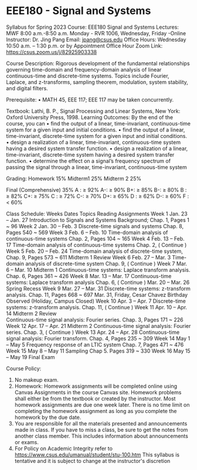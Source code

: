 # EEE180 - Signal and Systems

Syllabus for Spring 2023
Course: EEE180 Signal and Systems Lectures: MWF 8:00 a.m.-8:50 a.m.
Monday - RVR 1006, Wednesday, Friday -Online
Instructor: Dr. Jing Pang
Email: jpang@csus.edu
Office Hours: Wednesday 10:50 a.m. – 1:30 p.m. or by Appointment
Office Hour Zoom Link: https://csus.zoom.us/j/82925903338

Course Description:
Rigorous development of the fundamental relationships governing time-domain and frequency-domain analysis of linear continuous-time and discrete-time systems. Topics include Fourier, Laplace, and z-transforms, sampling theorem, modulation, system stability, and digital filters.

Prerequisite:
• MATH 45, EEE 117; EEE 117 may be taken concurrently.

Textbook:
Lathi, B. P., Signal Processing and Linear Systems, New York: Oxford University Press, 1998.
Learning Outcomes:
By the end of the course, you can
• find the output of a linear, time-invariant, continuous-time system for a given input and initial conditions.
• find the output of a linear, time-invariant, discrete-time system for a given input and initial conditions.
• design a realization of a linear, time-invariant, continuous-time system having a desired system transfer function.
• design a realization of a linear, time-invariant, discrete-time system having a desired system transfer function.
• determine the effect on a signal’s frequency spectrum of passing the signal through a linear, time-invariant, continuous-time system

Grading:
Homework 15%
Midterm1 25%
Midterm 2 25%

Final (Comprehensive) 35%
A : ≥ 92%   A-: ≥ 90%
B+: ≥ 85%   B-: ≥ 80%   B : ≥ 82%
C+: ≥ 75%   C : ≥ 72%   C-: ≥ 70%
D+: ≥ 65%   D : ≥ 62%   D-: ≥ 60%
F : < 60%

Class Schedule:
Weeks              Dates                            Topics                                          Reading Assignments
Week 1      Jan. 23 – Jan. 27       Introduction to Signals and Systems                         Background; Chap. 1, Pages 1 ~ 96
Week 2      Jan. 30 – Feb. 3        Discrete-time signals and systems                           Chap. 8, Pages 540 ~ 569
Week 3      Feb. 6  – Feb. 10       Time-domain analysis of continuous-time systems             Chap. 2, Pages 104 ~ 165
Week 4      Feb. 13 – Feb. 17       Time-domain analysis of continuous-time systems             Chap. 2, ( Continue )
Week 5      Feb. 20 – Feb. 24       Time-domain analysis of discrete-time system,               Chap. 9, Pages 573 ~ 611
                                    Midterm 1 Review
Week 6      Feb. 27 – Mar. 3        Time-domain analysis of discrete-time system                Chap. 9, ( Continue )
Week 7      Mar. 6  – Mar. 10       Midterm 1
                                    Continuous-time systems: Laplace transform analysis.        Chap. 6, Pages 361 ~ 426
Week 8      Mar. 13 – Mar. 17       Continuous-time systems: Laplace transform analysis         Chap. 6, ( Continue )
            Mar. 20 – Mar. 26       Spring Recess
Week 9      Mar. 27 – Mar. 31       Discrete-time systems: z-transform analysis.                Chap. 11, Pages 668 ~ 697
                                    Mar. 31, Friday, 
                                    Cesar Chavez Birthday Observed (Holiday, Campus Closed)
Week 10     Apr. 3  – Apr. 7        Discrete-time systems: z-transform analysis.                Chap. 11, ( Continue )
Week 11     Apr. 10 – Apr. 14       Midterm 2 Review                                        
                                    Continuous-time signal analysis: Fourier series.            Chap. 3, Pages 171 ~ 226
Week 12     Apr. 17 – Apr. 21       Midterm 2
                                    Continuous-time signal analysis: Fourier series.            Chap. 3, ( Continue )
Week 13     Apr. 24 – Apr. 28       Continuous-time signal analysis: Fourier transform.         Chap. 4, Pages 235 ~ 309
Week 14     May 1   – May 5         Frequency response of an LTIC system                        Chap. 7, Pages 471 ~ 476
Week 15     May 8   – May 11        Sampling                                                    Chap 5. Pages 319 ~ 330
Week 16     May 15  – May 19        Final Exam

Course Policy:
1. No makeup exam.
2. Homework: Homework assignments will be completed online using Canvas Assignments in the course Canvas site. Homework problems shall either be from the textbook or created by the instructor. Most homework assignments are due one week later. There is no time limit on completing the homework assignment as long as you complete the homework by the due date.
3. You are responsible for all the materials presented and announcements made in class.
If you have to miss a class, be sure to get the notes from another class member. This includes information about announcements or exams.
4. For Policy on Academic Integrity refer to
https://www.csus.edu/umanual/student/stu-100.htm
This syllabus is tentative and it is subject to change at the instructor's discretion